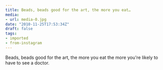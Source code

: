 ```yaml
---
title: Beads, beads good for the art, the more you eat…
media:
- url: media-0.jpg
date: "2010-11-25T17:53:34Z"
draft: false
tags:
- imported
- from-instagram
---
```

Beads, beads good for the art, the more you eat the more you're likely to have to see a doctor.
